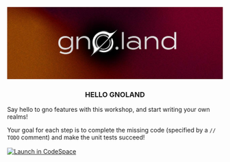 <div align="center">
 <img src="/.github/banner.png" alt="Gnoland" />
 <h3 align="center">HELLO GNOLAND</h3>
</div>

Say hello to gno features with this workshop, and start writing your own realms!

Your goal for each step is to complete the missing code (specified by a `// TODO` comment) and make the unit tests succeed!

 <a href="https://github.com/codespaces/new?hide_repo_select=true&ref=main&repo=541250916"><img src="https://github.com/codespaces/badge.svg" alt="Launch in CodeSpace" align="center" /></a>
 

